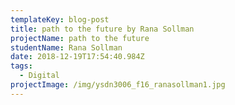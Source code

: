 ```yaml
---
templateKey: blog-post
title: path to the future by Rana Sollman
projectName: path to the future
studentName: Rana Sollman
date: 2018-12-19T17:54:40.984Z
tags:
  - Digital
projectImage: /img/ysdn3006_f16_ranasollman1.jpg
---
```


